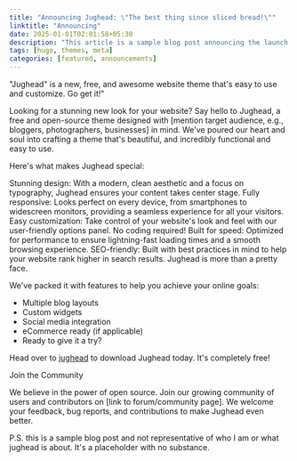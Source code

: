 ```yaml
---
title: "Announcing Jughead: \"The best thing since sliced bread!\""
linktitle: "Announcing"
date: 2025-01-01T02:01:58+05:30
description: "This article is a sample blog post announcing the launch of \"Jughead\", a free and open-source website theme. It highlights the theme's key features like its design, responsiveness, customizability, speed, and SEO-friendliness. It also encourages users to download the theme, join the community, and provide feedback."
tags: [hugo, themes, meta]
categories: [featured, announcements]
---
```


"Jughead" is a new, free, and awesome website theme that's easy to use and
customize. Go get it!"

<!--more-->

Looking for a stunning new look for your website?
Say hello to Jughead, a free and open-source theme designed with
[mention target audience, e.g., bloggers, photographers, businesses] in mind.
We've poured our heart and soul into crafting a theme that's beautiful,
and incredibly functional and easy to use.

Here's what makes Jughead special:

Stunning design: With a modern, clean aesthetic and a focus on typography,
Jughead ensures your content takes center stage.
Fully responsive: Looks perfect on every device, from smartphones
to widescreen monitors, providing a seamless experience for all your visitors.
Easy customization: Take control of your website's look and feel with our
user-friendly options panel. No coding required!
Built for speed: Optimized for performance to ensure lightning-fast
loading times and a smooth browsing experience.
SEO-friendly: Built with best practices in mind to help your website
rank higher in search results.
Jughead is more than a pretty face.

We've packed it with features to help you achieve your online goals:

- Multiple blog layouts
- Custom widgets
- Social media integration
- eCommerce ready (if applicable)
- Ready to give it a try?

Head over to [jughead](https://github.com/ananthb/jughead) to download Jughead today.
It's completely free!

Join the Community

We believe in the power of open source.
Join our growing community of users and contributors on
[link to forum/community page]. We welcome your feedback,
bug reports, and contributions to make Jughead even better.

P.S. this is a sample blog post and not representative of who I am
or what jughead is about. It's a placeholder with no substance.
